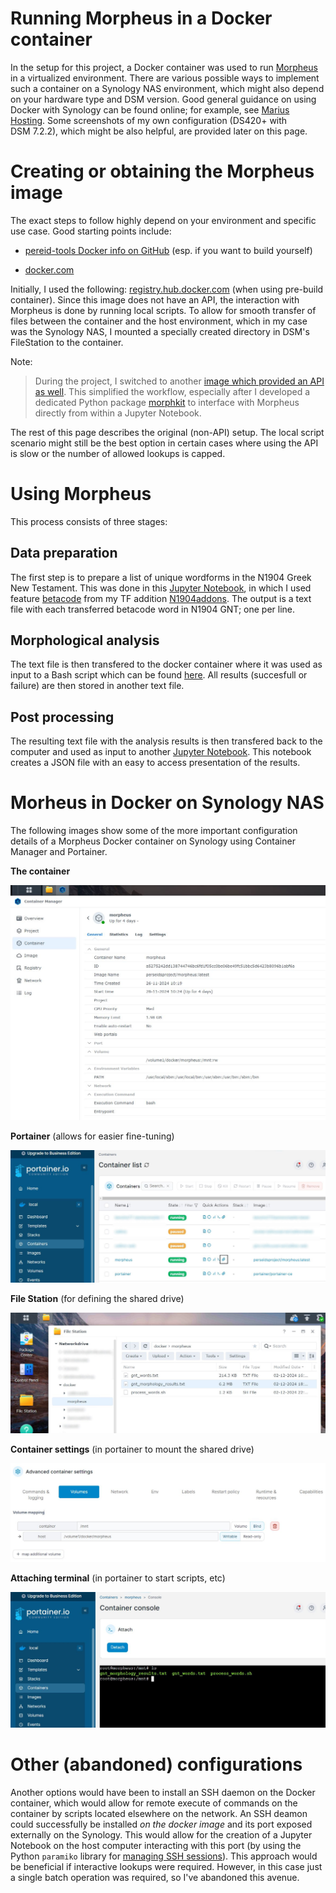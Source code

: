 # Running Morpheus in a Docker container

In the setup for this project, a Docker container was used to run [Morpheus](https://github.com/perseids-tools/morpheus/) in a virtualized environment. There are various possible ways to implement such a container on a Synology NAS environment, which might also depend on your hardware type and DSM version. Good general guidance on using Docker with Synology can be found online; for example, see [Marius Hosting](https://mariushosting.com/docker/). Some screenshots of my own configuration (DS420+ with DSM 7.2.2), which might be also helpful, are provided later on this page.

# Creating or obtaining the Morpheus image

The exact steps to follow highly depend on your environment and specific use case. Good starting points include:

  - [pereid-tools Docker info on GitHub](https://github.com/perseids-tools/morpheus/blob/master/Dockerfile) (esp. if you want to build yourself)

  - [docker.com](https://www.docker.com)

Initially, I used the following: [registry.hub.docker.com](https://registry.hub.docker.com/r/perseidsproject/morpheus/tags) (when using pre-build container). Since this image does not have an API, the interaction with Morpheus is done by running local scripts. To allow for smooth transfer of files between the container and the host environment, which in my case was the Synology NAS, I mounted a specially created directory in DSM's FileStation to the container.

Note: 
> During the project, I switched to another [image which provided an API as well](https://hub.docker.com/r/perseidsproject/morpheus-api/). This simplified the workflow, especially after I developed a dedicated Python package [morphkit](https://tonyjurg.github.io/morphkit/) to interface with Morpheus directly from within a Jupyter Notebook.

The rest of this page describes the original (non-API) setup. The local script scenario might still be the best option in certain cases where using the API is slow or the number of allowed lookups is capped.

# Using Morpheus 

This process consists of three stages:

## Data preparation

The first step is to prepare a list of unique wordforms in the N1904 Greek New Testament. This was done in this [Jupyter Notebook](x), in which I used feature [betacode](https://tonyjurg.github.io/N1904addons/features/betacode.html) from my TF addition [N1904addons](tonyjurg.github.io/N1904addons/). The output is a text file with each transferred betacode word in N1904 GNT; one per line.

## Morphological analysis

The text file is then transfered to the docker container where it was used as input to a Bash script which can be found [here](bash_script.md). All results (succesfull or failure) are then stored in another text file. 

## Post processing

The resulting text file with the analysis results is then transfered back to the computer and used as input to another [Jupyter Notebook](). This notebook creates a JSON file with an easy to access presentation of the results.

# Morheus in Docker on Synology NAS

The following images show some of the more important configuration details of a Morpheus Docker container on Synology using Container Manager and Portainer.

**The container**

<img src="images/synology_container_manager.jpg">

**Portainer** (allows for easier fine-tuning)

<img src="images/portainer_list.jpg">

**File Station** (for defining the shared drive)

<img src="images/file_station.jpg">

**Container settings** (in portainer to mount the shared drive)

<img src="images/volume_mapping.jpg">

**Attaching terminal** (in portainer to start scripts, etc)

<img src="images/container_attach.jpg">

# Other (abandoned) configurations

Another options would have been to install an SSH daemon on the Docker container, which would allow for remote execute of commands on the container by scripts located elsewhere on the network. An SSH deamon could successfully be installed *on the docker image* and its port exposed externally on the Synology. This would allow for the creation of a Jupyter Notebook on the host computer interacting with this port (by using the Python `paramiko` library for [managing SSH sessions](connect_with_ssh.md)). This approach would be beneficial if interactive lookups were required. However, in this case just a single batch operation was required, so I've abandoned this avenue.
